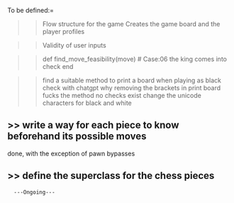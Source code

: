 To be defined:=



>> Flow structure for the game
Creates the game board and the player profiles 

>> Validity of user inputs

>> def find_move_feasibility(move)
    <!-- # Case:01  start square, end square both the same color
    # Case:02  start square doesnt contain a piece
    # Case:03  start square doesnt contain a piece of the correct color
    # Case:04  out of the range of possible movements of the piece
    # Case:05  obstruction in the way -->
    # Case:06  the king comes into check
  end

>> find a suitable method to print a board when playing as black
>> check with chatgpt why removing the brackets in print board fucks the method
>>  no checks exist
>> change the unicode characters for black and white
##  >> write a way for each piece to know beforehand its possible moves
done, with the exception of pawn bypasses

##  >> define the superclass for the chess pieces

      ---Ongoing---


